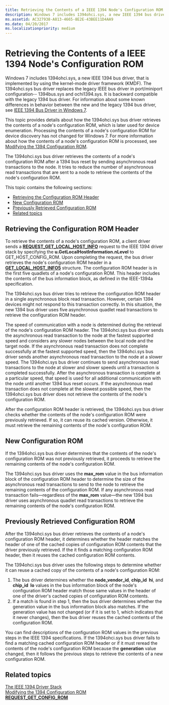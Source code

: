 ```yaml
---
title: Retrieving the Contents of a IEEE 1394 Node's Configuration ROM
description: Windows 7 includes 1394ohci.sys, a new IEEE 1394 bus driver, that is implemented by using the kernel-mode driver framework (KMDF).
ms.assetid: AC327938-A813-4665-8E2E-43BEE11D4AA9
ms.date: 04/20/2017
ms.localizationpriority: medium
---
```


# Retrieving the Contents of a IEEE 1394 Node's Configuration ROM


Windows 7 includes 1394ohci.sys, a new IEEE 1394 bus driver, that is implemented by using the kernel-mode driver framework (KMDF). The 1394ohci.sys bus driver replaces the legacy IEEE bus driver in port/miniport configuration-- 1394bus.sys and ochi1394.sys. It is backward compatible with the legacy 1394 bus driver. For information about some known differences in behavior between the new and the legacy 1394 bus driver, see [IEEE 1394 Bus Driver in Windows 7](./ieee-1394-bus-driver-in-windows-7.md).

This topic provides details about how the 1394ohci.sys bus driver retrieves the contents of a node's configuration ROM, which is later used for device enumeration. Processing the contents of a node's configuration ROM for device discovery has not changed for Windows 7. For more information about how the contents of a node's configuration ROM is processed, see [Modifying the 1394 Configuration ROM](./modifying-the-1394-configuration-rom.md).

The 1394ohci.sys bus driver retrieves the contents of a node's configuration ROM after a 1394 bus reset by sending asynchronous read transactions to the node. It tries to reduce the number of asynchronous read transactions that are sent to a node to retrieve the contents of the node's configuration ROM.

This topic contains the following sections:

-   [Retrieving the Configuration ROM Header](#retrieving-the-configuration-rom-header)
-   [New Configuration ROM](#new-configuration-rom)
-   [Previously Retrieved Configuration ROM](#previously-retrieved-configuration-rom)
-   [Related topics](#related-topics)

## Retrieving the Configuration ROM Header


To retrieve the contents of a node's configuration ROM, a client driver sends a [**REQUEST\_GET\_LOCAL\_HOST\_INFO**](https://msdn.microsoft.com/library/windows/hardware/ff537644) request to the IEEE 1394 driver stack by specifying the **u.GetLocalHostInformation.nLevel** to GET\_HOST\_CONFIG\_ROM. Upon completing the request, the bus driver retrieves the node's configuration ROM header in a [**GET\_LOCAL\_HOST\_INFO5**](/windows-hardware/drivers/ddi/1394/ns-1394-_get_local_host_info5) structure. The configuration ROM header is in the first five quadlets of a node's configuration ROM. This header includes the contents of the bus information block, as defined in the IEEE-1394a specification.

The 1394ohci.sys bus driver tries to retrieve the configuration ROM header in a single asynchronous block read transaction. However, certain 1394 devices might not respond to this transaction correctly. In this situation, the new 1394 bus driver uses five asynchronous quadlet read transactions to retrieve the configuration ROM header.

The speed of communication with a node is determined during the retrieval of the node's configuration ROM header. The 1394ohci.sys bus driver sends the asynchronous read transaction to the node at the fastest supported speed and considers any slower nodes between the local node and the target node. If the asynchronous read transaction does not complete successfully at the fastest supported speed, then the 1394ohci.sys bus driver sends another asynchronous read transaction to the node at a slower speed. The 1394ohci.sys bus driver continues to send asynchronous read transactions to the node at slower and slower speeds until a transaction is completed successfully. After the asynchronous transaction is complete at a particular speed, that speed is used for all additional communication with the node until another 1394 bus reset occurs. If the asynchronous read transaction does not complete at the slowest possible speed, then the 1394ohci.sys bus driver does not retrieve the contents of the node's configuration ROM.

After the configuration ROM header is retrieved, the 1394ohci.sys bus driver checks whether the contents of the node's configuration ROM were previously retrieved. If so, it can reuse its cached version. Otherwise, it must retrieve the remaining contents of the node's configuration ROM.

## New Configuration ROM


If the 1394ohci.sys bus driver determines that the contents of the node's configuration ROM was not previously retrieved, it proceeds to retrieve the remaining contents of the node's configuration ROM.

The 1394ohci.sys bus driver uses the **max\_rom** value in the bus information block of the configuration ROM header to determine the size of the asynchronous read transactions to send to the node to retrieve the remaining contents of the configuration ROM. If any asynchronous read transaction fails—regardless of the **max\_rom** value—the new 1394 bus driver uses asynchronous quadlet read transactions to retrieve the remaining contents of the node's configuration ROM.

## Previously Retrieved Configuration ROM


After the 1394ohci.sys bus driver retrieves the contents of a node's configuration ROM header, it determines whether the header matches the header of one of the cached copies of configuration ROM contents that the driver previously retrieved. If the it finds a matching configuration ROM header, then it reuses the cached configuration ROM contents.

The 1394ohci.sys bus driver uses the following steps to determine whether it can reuse a cached copy of the contents of a node's configuration ROM:

1.  The bus driver determines whether the **node\_vendor\_id**, **chip\_id hi**, and **chip\_id lo** values in the bus information block of the node's configuration ROM header match those same values in the header of one of the driver's cached copies of configuration ROM contents.
2.  If a match is found in step 1, then the bus driver determines whether the generation value in the bus information block also matches. If the generation value has not changed (or if it is set to 1, which indicates that it never changes), then the bus driver reuses the cached contents of the configuration ROM.

You can find descriptions of the configuration ROM values in the previous steps in the IEEE 1394 specifications. If the 1394ohci.sys bus driver fails to find a matching cached configuration ROM header or if it must reread the contents of the node's configuration ROM because the **generation** value changed, then it follows the previous steps to retrieve the contents of a new configuration ROM.

## Related topics
[The IEEE 1394 Driver Stack](./the-ieee-1394-driver-stack.md)  
[Modifying the 1394 Configuration ROM](./modifying-the-1394-configuration-rom.md)  
[**REQUEST\_GET\_CONFIG\_ROM**](https://msdn.microsoft.com/library/windows/hardware/gg266404)